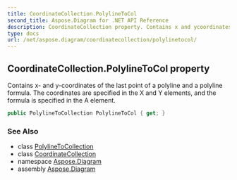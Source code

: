 ```yaml
---
title: CoordinateCollection.PolylineToCol
second_title: Aspose.Diagram for .NET API Reference
description: CoordinateCollection property. Contains x and ycoordinates of the last point of a polyline and a polyline formula. The coordinates are specified in the X and Y elements and the formula is specified in the A element
type: docs
url: /net/aspose.diagram/coordinatecollection/polylinetocol/
---
```

## CoordinateCollection.PolylineToCol property

Contains x- and y-coordinates of the last point of a polyline and a polyline formula. The coordinates are specified in the X and Y elements, and the formula is specified in the A element.

```csharp
public PolylineToCollection PolylineToCol { get; }
```

### See Also

* class [PolylineToCollection](../../polylinetocollection/)
* class [CoordinateCollection](../)
* namespace [Aspose.Diagram](../../coordinatecollection/)
* assembly [Aspose.Diagram](../../../)


